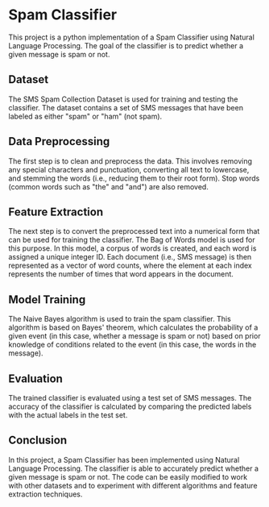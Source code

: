 # Spam Classifier
This project is a python implementation of a Spam Classifier using Natural Language Processing. The goal of the classifier is to predict whether a given message is spam or not.

## Dataset
The SMS Spam Collection Dataset is used for training and testing the classifier. The dataset contains a set of SMS messages that have been labeled as either "spam" or "ham" (not spam).

## Data Preprocessing
The first step is to clean and preprocess the data. This involves removing any special characters and punctuation, converting all text to lowercase, and stemming the words (i.e., reducing them to their root form). Stop words (common words such as "the" and "and") are also removed.

## Feature Extraction
The next step is to convert the preprocessed text into a numerical form that can be used for training the classifier. The Bag of Words model is used for this purpose. In this model, a corpus of words is created, and each word is assigned a unique integer ID. Each document (i.e., SMS message) is then represented as a vector of word counts, where the element at each index represents the number of times that word appears in the document.

## Model Training
The Naive Bayes algorithm is used to train the spam classifier. This algorithm is based on Bayes' theorem, which calculates the probability of a given event (in this case, whether a message is spam or not) based on prior knowledge of conditions related to the event (in this case, the words in the message).

## Evaluation
The trained classifier is evaluated using a test set of SMS messages. The accuracy of the classifier is calculated by comparing the predicted labels with the actual labels in the test set.

## Conclusion
In this project, a Spam Classifier has been implemented using Natural Language Processing. The classifier is able to accurately predict whether a given message is spam or not. The code can be easily modified to work with other datasets and to experiment with different algorithms and feature extraction techniques.
